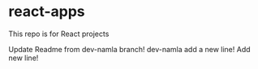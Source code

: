 # react-apps
This repo is for React projects

Update Readme from dev-namla branch!
dev-namla add a new line!
Add new line!
